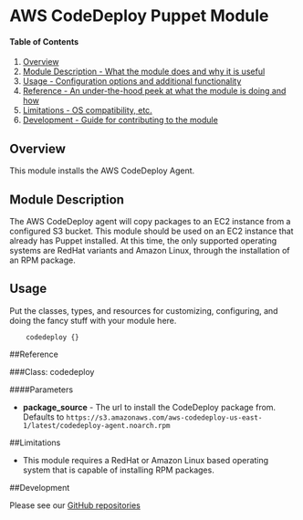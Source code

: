 AWS CodeDeploy Puppet Module
============================

#### Table of Contents

1. [Overview](#overview)
2. [Module Description - What the module does and why it is useful](#module-description)
3. [Usage - Configuration options and additional functionality](#usage)
4. [Reference - An under-the-hood peek at what the module is doing and how](#reference)
5. [Limitations - OS compatibility, etc.](#limitations)
6. [Development - Guide for contributing to the module](#development)

## Overview

This module installs the AWS CodeDeploy Agent.

## Module Description

The AWS CodeDeploy agent will copy packages to an EC2 instance from a configured S3 bucket.  This
module should be used on an EC2 instance that already has Puppet installed.  At this time, the only
supported operating systems are RedHat variants and Amazon Linux, through the installation of an RPM
package.

## Usage

Put the classes, types, and resources for customizing, configuring, and doing the fancy stuff with
your module here.


```puppet
    codedeploy {}
```

##Reference

###Class: codedeploy

####Parameters

* **package_source** - The url to install the CodeDeploy package from. Defaults to
`https://s3.amazonaws.com/aws-codedeploy-us-east-1/latest/codedeploy-agent.noarch.rpm`

##Limitations

 * This module requires a RedHat or Amazon Linux based operating system that is capable of
   installing RPM packages.

##Development

Please see our [GitHub repositories](https://github.com/awslabs)
